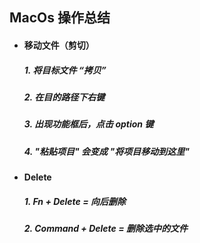 ## MacOs 操作总结

- #### 移动文件（剪切）
  ##### 1. 将目标文件 “拷贝” 
  ##### 2. 在目的路径下右键 
  ##### 3. 出现功能框后，点击 option 键
  ##### 4. "粘贴项目" 会变成 "将项目移动到这里"




- #### Delete
  ##### 1. Fn + Delete = 向后删除 
  ##### 2. Command + Delete = 删除选中的文件